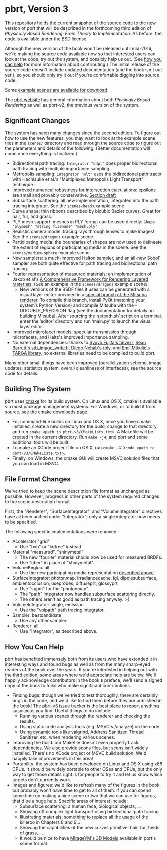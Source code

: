pbrt, Version 3
===============

This repository holds the current snapshot of the source code to the new
version of pbrt that will be described in the forthcoming third edition of
*Physically Based Rendering: From Theory to Implementation*.  As before,
the code is available under the BSD license.

Although the new version of the book won't be released until mid-2016,
we're making the source code available now so that interested users can
look at the code, try out the system, and possibly help us out. (See [how
you can help](#how-you-can-help) for more information about contributing.)
The initial release of the source code doesn't include updated
documentation (and the book isn't out yet!), so you should only try it out
if you're comfortable digging into source code.

Some [example scenes are available for
download](http://pbrt.org/pbrt-v3-scenes.tar.bz2).

The [pbrt website](http://pbrt.org) has  general information about
both *Physically Based Rendering* as well as pbrt-v2, the previous version
of the system.

Significant Changes
-------------------

The system has seen many changes since the second edition. To figure out
how to use the new features, you may want to look at the example scene
files in the `scenes/` directory and read through the source code to figure
out the parameters and details of the following. (Better documentation will
come once everything is finalized.)

* Bidirectional path tracing: `Integrator "bdpt"` does proper bidirectional
  path tracing with multiple importance sampling.
* Metropolis sampling: `Integrator "mlt"` uses the bidirectional path
  tracer with Hachisuka et al.'s "Multiplexed Metropolis Light Transport"
  technique.
* Improved numerical robustness for intersection calculations: epsilons are
  small and provably conservative. [Section
  draft](http://pbrt.org/fp-error-section.pdf)
* Subsurface scattering: all new implementation, integrated into the path
  tracing integrator.  See the `scenes/head` example scene.
* Curve shape: thin ribbons described by bicubic Bezier curves. Great for
  hair, fur, and grass.
* PLY mesh support: meshes in PLY format can be used directly: `Shape
  "plymesh" "string filename" "mesh.ply"`
* Realistic camera model: tracing rays through lenses to make images! See
  the `scenes/dragons` example scene.
* Participating media: the boundaries of shapes are now used to delineate
  the extent of regions of participating media in the scene.  See the
  `scenes/medium-sphere` example scene.
* New samplers: a much-improved Halton sampler, and an all-new Sobol'
  sampler are both quite effective for path tracing and bidirectional path
  tracing.
* Fourier representation of measured materials: an implementation of Jakob
  et al's [A Comprehensive Framework for Rendering Layered
  Materials](http://www.cs.cornell.edu/projects/layered-sg14/). (See an
  example in the `scenes/dragons` example scene).
  * New versions of the BSDF files it uses can be generated with a visual
    layer editor provided in a [special branch of the Mitsuba renderer](https://www.mitsuba-renderer.org/repos/mitsuba.git/files/layered-0.5.1).
    To compile this branch, install PyQt (matching your system’s
    Python Version) and compile Mitsuba with the -DDOUBLE_PRECISION flag
    (see the documentation for details on building Mitsuba). After sourcing
    the ’setpath.sh’ script on a terminal, enter the ‘editor’ directory and
    run ‘main.py’ to launch the visual layer editor.
* Improved microfacet models: specular transmission through microfacets,
  and Heitz's improved importance sampling.
* No external dependencies: thanks to 
[Syoyo Fujita's tinyexr](https://github.com/syoyo/tinyexr),
[Sean Barrett's stb_image_write.h](https://github.com/nothings/stb),
[Diego Nehab's rply](http://www.impa.br/~diego/software/rply),
and [Emil Mikulic's TARGA library](http://dmr.ath.cx/gfx/targa/), no
  external libraries need to be compiled to build pbrt.

Many other small things have been improved (parallelization scheme, image
updates, statistics system, overall cleanliness of interfaces); see the
source code for details.

Building The System
-------------------

pbrt uses [cmake](http://www.cmake.org/) for its build system.  On Linux
and OS X, cmake is available via most package management systems.  For
Windows, or to build it from source, see the [cmake downloads
page](http://www.cmake.org/download/).

* For command-line builds on Linux and OS X, once you have cmake installed,
create a new directory for the build, change to that directory, and run
`cmake <path to pbrt-v3/CMakeLists.txt>`. A Makefile will be created in the
current directory.  Run `make -j4`, and pbrt and some additional tools will
be built.
* To make an XCode project file on OS X, run `cmake -G Xcode <path to
pbrt-v3/CMakeLists.txt>`.
* Finally, on Windows, the cmake GUI will create MSVC solution files that
you can load in MSVC.

File Format Changes
-------------------

We've tried to keep the scene description file format as unchanged as
possible.  However, progress in other parts of the system required changes
to the scene description format.

First, the "Renderer", "SurfaceIntegrator", and "VolumeIntegrator"
directives have all been unified under "Integrator"; only a single
integrator now needs to be specified.

The following specific implementations were removed:

* Accelerator "grid"
  * Use "bvh" or "kdtree" instead.
* Material "measured", "shinymetal"
  * The new "fourier" material should now be used for measured BRDFs.
  * Use "uber" in place of "shinymetal".
* VolumeRegion: all
  * Use the new participating media representation [described above](#significant-changes)
* SurfaceIntegrator: photonmap, irradiancecache, igi, dipolesubsurface,
  ambientocclusion, useprobes, diffuseprt, glossyprt
  * Use "sppm" for the "photonmap".
  * The "path" integrator now handles subsurface scattering directly.
  * The others aren't as good as path tracing anyway. :-)
* VolumeIntegrator: single, emission
  * Use the "volpath" path tracing integrator.
* Sampler: bestcandidate
  * Use any other sampler.
* Renderer: all
  * Use "Integrator", as described above.

How You Can Help
----------------

pbrt has benefited immensely both from its users who have extended it in
interesting ways and found bugs as well as from the many sharp-eyed readers
of the book over the years.  If you're interested in helping out with the
third edition, some areas where we'd appreciate help are below.  We'll
happily acknowledge contributors in the book's preface; we'll send a signed
copy of the book to folks who make significant contributions.

* Finding bugs: though we've tried to test thoroughly,
there are certainly bugs in the code, and we'd like to find them before
they are published in the book! The 
[pbrt-v3 issue tracker](https://github.com/mmp/pbrt-v3/issues) is the best
place to report anything suspicious you find.  Useful things to do include:
  * Running various scenes through the renderer and checking the results.
  * Using static code analysis tools (e.g. MSVC's /analyze) on the code
  * Using dynamic tools like valgrind, Address Sanitizer, Thread Sanitizer,
    etc. when rendering various scenes.
* Improving the build: our Makefile doesn't even properly track
dependencies. We also provide scons files, but scons isn't widely
installed. There's no XCode project or MSVC build solution. We'd happily
take improvements in this area!
* Portability: the system has been developed on Linux and OS X using x86
CPUs. It should be widely portable to other OSes and CPUs, but the only way
to get those details right is for people to try it and let us know which
targets don't currently work.
* Images and figures: we'd like to refresh many of the figures in the book,
but probably won't have time to get to all of them. If you can spend some
time on making a nice scene or two that we can use for figures, that'd be a
huge help. Specific areas of interest include: 
  * Subsurface scattering: a human face, biological objects, ...
  * Showing off complex light transport using bidirectional path
  tracing.
  * Illustrating materials: something to replace all the usage of the
  killeroo in Chapters 8 and 9...
  * Showing the capabilities of the new curves primitive: hair, fur, fields
  of grass, ...
  * It would be nice to have [MirageYM's 3D
  Models](https://github.com/MirageYM/3DModels) available in pbrt's scene
  format.
  

